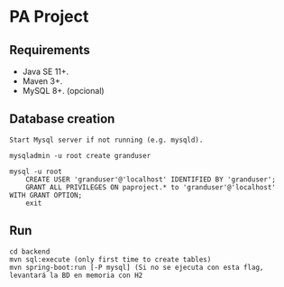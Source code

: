 # PA Project 

## Requirements

- Java SE 11+.
- Maven 3+.
- MySQL 8+. (opcional)

## Database creation

```
Start Mysql server if not running (e.g. mysqld).

mysqladmin -u root create granduser

mysql -u root
    CREATE USER 'granduser'@'localhost' IDENTIFIED BY 'granduser';
    GRANT ALL PRIVILEGES ON paproject.* to 'granduser'@'localhost' WITH GRANT OPTION;
    exit
```

## Run

```
cd backend
mvn sql:execute (only first time to create tables)
mvn spring-boot:run [-P mysql] (Si no se ejecuta con esta flag, levantará la BD en memoria con H2
```
